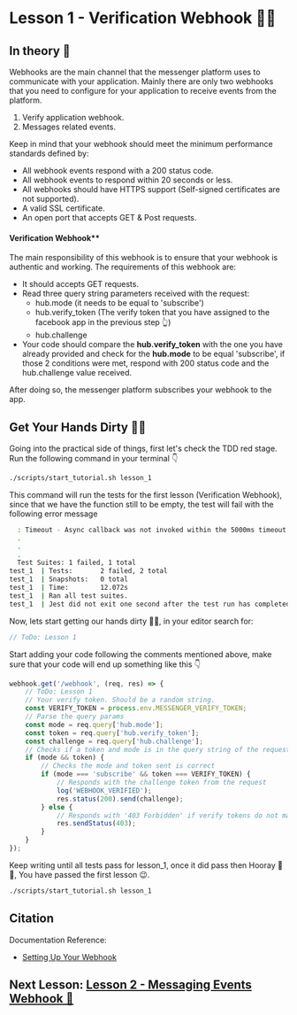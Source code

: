# Lesson 1 - Verification Webhook 👮‍♂️

## In theory 📖

Webhooks are the main channel that the messenger platform uses to communicate with your application. Mainly there are only two webhooks that you need to configure for your application to receive events from the platform.

1. Verify application webhook.
2. Messages related events.

Keep in mind that your webhook should meet the minimum performance standards defined by:

-   All webhook events respond with a 200 status code.
-   All webhook events to respond within 20 seconds or less.
-   All webhooks should have HTTPS support (Self-signed certificates are not supported).
-   A valid SSL certificate.
-   An open port that accepts GET & Post requests.

#### Verification Webhook\*\*

The main responsibility of this webhook is to ensure that your webhook is authentic and working. The requirements of this webhook are:

-   It should accepts GET requests.
-   Read three query string parameters received with the request:
    -   hub.mode (it needs to be equal to 'subscribe')
    -   hub.verify_token (The verify token that you have assigned to the facebook app in the previous step 👆)
    -   hub.challenge
-   Your code should compare the **hub.verify_token** with the one you have already provided and check for the **hub.mode** to be equal 'subscribe', if those 2 conditions were met, respond with 200 status code and the hub.challenge value received.

After doing so, the messenger platform subscribes your webhook to the app.

## Get Your Hands Dirty 👩‍💻

Going into the practical side of things, first let's check the TDD red stage. Run the following command in your terminal 👇

```sh
./scripts/start_tutorial.sh lesson_1
```

This command will run the tests for the first lesson (Verification Webhook), since that we have the function still to be empty, the test will fail with the following error message

```sh
  : Timeout - Async callback was not invoked within the 5000ms timeout specified by jest.setTimeout.Timeout - Async callback was not invoked within the 5000ms timeout specified by jest.setTimeout.Error:
  .
  .
  .
  Test Suites: 1 failed, 1 total
test_1  | Tests:       2 failed, 2 total
test_1  | Snapshots:   0 total
test_1  | Time:        12.072s
test_1  | Ran all test suites.
test_1  | Jest did not exit one second after the test run has completed.
```

Now, lets start getting our hands dirty 👩‍💻, in your editor search for:

```javascript
// ToDo: Lesson 1
```

Start adding your code following the comments mentioned above, make sure that your code will end up something like this 👇

```javascript
webhook.get('/webhook', (req, res) => {
    // ToDo: Lesson 1
    // Your verify token. Should be a random string.
    const VERIFY_TOKEN = process.env.MESSENGER_VERIFY_TOKEN;
    // Parse the query params
    const mode = req.query['hub.mode'];
    const token = req.query['hub.verify_token'];
    const challenge = req.query['hub.challenge'];
    // Checks if a token and mode is in the query string of the request
    if (mode && token) {
        // Checks the mode and token sent is correct
        if (mode === 'subscribe' && token === VERIFY_TOKEN) {
            // Responds with the challenge token from the request
            log('WEBHOOK_VERIFIED');
            res.status(200).send(challenge);
        } else {
            // Responds with '403 Forbidden' if verify tokens do not match
            res.sendStatus(403);
        }
    }
});
```

Keep writing until all tests pass for lesson_1, once it did pass then Hooray 🎉🥳, You have passed the first lesson 😉.

```sh
./scripts/start_tutorial.sh lesson_1
```

## Citation

Documentation Reference:

-   [Setting Up Your Webhook](https://developers.facebook.com/docs/messenger-platform/getting-started/webhook-setup)

## Next Lesson: [Lesson 2 - Messaging Events Webhook 💬]()

